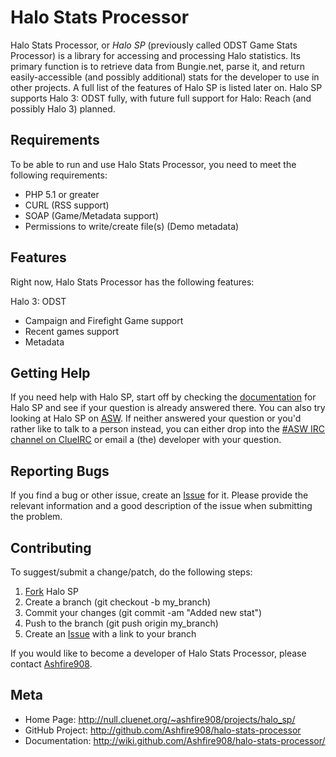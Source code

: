 ﻿Halo Stats Processor
====================

Halo Stats Processor, or *Halo SP* (previously called ODST Game Stats Processor)
is a library for accessing and processing Halo statistics. Its primary function
is to retrieve data from Bungie.net, parse it, and return easily-accessible (and
possibly additional) stats for the developer to use in other projects. A full
list of the features of Halo SP is listed later on. Halo SP supports
Halo 3: ODST fully, with future full support for Halo: Reach (and possibly Halo
3) planned.

Requirements
------------

To be able to run and use Halo Stats Processor, you need to meet the following
requirements:

* PHP 5.1 or greater
* CURL (RSS support)
* SOAP (Game/Metadata support)
* Permissions to write/create file(s) (Demo metadata)

Features
--------

Right now, Halo Stats Processor has the following features:

Halo 3: ODST

* Campaign and Firefight Game support
* Recent games support
* Metadata

Getting Help
------------

If you need help with Halo SP, start off by checking the [documentation][doc]
for Halo SP and see if your question is already answered there. You can also try
looking at Halo SP on [ASW][asw]. If neither answered your question or you'd
rather like to talk to a person instead, you can either drop into the [#ASW IRC
channel on ClueIRC][asw irc] or email a (the) developer with your question.

Reporting Bugs
--------------

If you find a bug or other issue, create an
[Issue](http://github.com/Ashfire908/halo-stats-processor/issues) for it. Please
provide the relevant information and a good description of the issue when
submitting the problem.

Contributing
------------

To suggest/submit a change/patch, do the following steps:

1. [Fork](http://help.github.com/forking/) Halo SP
2. Create a branch (git checkout -b my_branch)
3. Commit your changes (git commit -am "Added new stat")
4. Push to the branch (git push origin my_branch)
5. Create an [Issue](http://github.com/Ashfire908/halo-stats-processor/issues)
with a link to your branch

If you would like to become a developer of Halo Stats Processor, please contact
[Ashfire908](http://github.com/Ashfire908 "Ashfire908 on GitHub").

Meta
----

* Home Page:      <http://null.cluenet.org/~ashfire908/projects/halo_sp/>
* GitHub Project: <http://github.com/Ashfire908/halo-stats-processor>
* Documentation:  <http://wiki.github.com/Ashfire908/halo-stats-processor/>

[asw]:     http://null.cluenet.org/~ashfire908/projects/halo_sp/   "Project Home Page on ASW"
[doc]:     http://wiki.github.com/Ashfire908/halo-stats-processor/ "GitHub Documentation Wiki"
[asw irc]: irc://irc.cluenet.org/#ASW                              "#ASW on ClueIRC"

